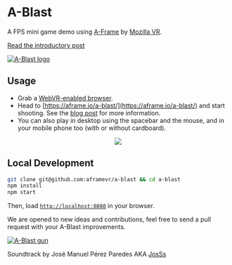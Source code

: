 # A-Blast

A FPS mini game demo using [A-Frame](http://aframe.io) by [Mozilla VR](http://mozvr.com). 

[Read the introductory post](https://blog.mozvr.com/a-blast/)

[![A-Blast logo](https://fernandojsg.github.io/a-blast/assets/readme/mainmenu2.png)](https://aframe.io/a-blast/)

## Usage

- Grab a [WebVR-enabled browser](https://webvr.info/).
- Head to [https://aframe.io/a-blast/](https://aframe.io/a-blast/) and start shooting. See the [blog post](https://blog.mozvr.com/a-blast/) for more information.
- You can also play in desktop using the spacebar and the mouse, and in your mobile phone too (with or without cardboard).

<p align="center">
  <img src="https://fernandojsg.github.io/a-bast/assets/readme/ashooter-3s.gif"/>
</p>

## Local Development

```bash
git clone git@github.com:aframevr/a-blast && cd a-blast
npm install
npm start
```

Then, load [`http://localhost:8080`](http://localhost:8080) in your browser.

We are opened to new ideas and contributions, feel free to send a pull request with your A-Blast improvements.


[![A-Blast gun](https://fernandojsg.github.io/a-blast/assets/readme/gun.png)](https://aframe.io/a-blast/)


Soundtrack by José Manuel Pérez Paredes AKA [JosSs](https://soundcloud.com/josss-1/tracks)
